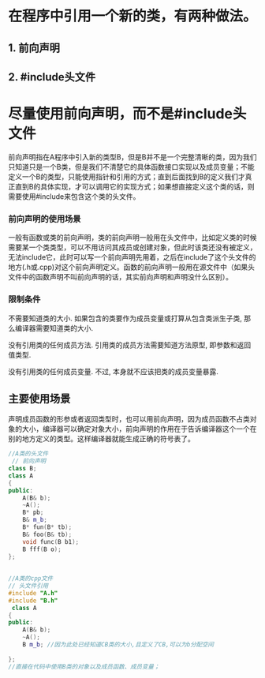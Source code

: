 # 在程序中引用一个新的类，有两种做法。

## 1. 前向声明
## 2. #include头文件

# 尽量使用前向声明，而不是#include头文件

前向声明指在A程序中引入新的类型B，但是B并不是一个完整清晰的类，因为我们只知道只是一个B类，但是我们不清楚它的具体函数接口实现以及成员变量；不能定义一个B的类型，只能使用指针和引用的方式；直到后面找到B的定义我们才真正直到B的具体实现，才可以调用它的实现方式；如果想直接定义这个类的话，则需要使用#include来包含这个类的头文件。

### 前向声明的使用场景
一般有函数或类的前向声明，类的前向声明一般用在头文件中，比如定义类的时候需要某一个类类型，可以不用访问其成员或创建对象，但此时该类还没有被定义，无法include它，此时可以写一个前向声明先用着，之后在include了这个头文件的地方(.h或.cpp)对这个前向声明定义。函数的前向声明一般用在源文件中（如果头文件中的函数声明不叫前向声明的话，其实前向声明和声明没什么区别）。

### 限制条件
不需要知道类的大小. 如果包含的类要作为成员变量或打算从包含类派生子类, 那么编译器需要知道类的大小.

没有引用类的任何成员方法. 引用类的成员方法需要知道方法原型, 即参数和返回值类型.

没有引用类的任何成员变量. 不过, 本身就不应该把类的成员变量暴露.



## 主要使用场景
声明成员函数的形参或者返回类型时，也可以用前向声明，因为成员函数不占类对象的大小，编译器可以确定对象大小，前向声明的作用在于告诉编译器这个一个在别的地方定义的类型。这样编译器就能生成正确的符号表了。
```cpp
//A类的头文件
 // 前向声明
class B;
class A
{
public:
	A(B& b);
	~A();
	B* pb;
	B& m_b;
	B* fun(B* tb);
	B& foo(B& tb);
	void func(B b1);
	B fff(B o);
};
 
 
//A类的cpp文件
// 头文件引用
#include "A.h"
#include "B.h"
 class A
{
public:
	A(B& b);
	~A();
	B m_b; //因为此处已经知道CB类的大小,且定义了CB,可以为b分配空间
	
};
//直接在代码中使用B类的对象以及成员函数、成员变量；
```
